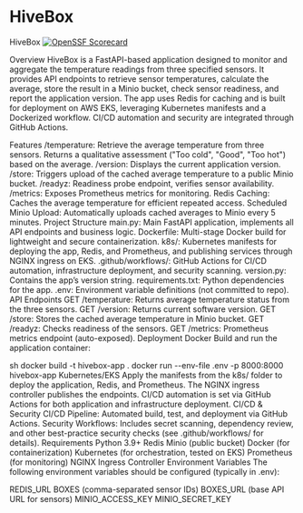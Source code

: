 # HiveBox
HiveBox
[![OpenSSF Scorecard](https://api.scorecard.dev/projects/github.com/sabryp3/HiveBox/badge)](https://scorecard.dev/viewer/?uri=github.com/sabryp3/HiveBox)



Overview
HiveBox is a FastAPI-based application designed to monitor and aggregate the temperature readings from three specified sensors. It provides API endpoints to retrieve sensor temperatures, calculate the average, store the result in a Minio bucket, check sensor readiness, and report the application version. The app uses Redis for caching and is built for deployment on AWS EKS, leveraging Kubernetes manifests and a Dockerized workflow. CI/CD automation and security are integrated through GitHub Actions.

Features
/temperature: Retrieve the average temperature from three sensors. Returns a qualitative assessment ("Too cold", "Good", "Too hot") based on the average.
/version: Displays the current application version.
/store: Triggers upload of the cached average temperature to a public Minio bucket.
/readyz: Readiness probe endpoint, verifies sensor availability.
/metrics: Exposes Prometheus metrics for monitoring.
Redis Caching: Caches the average temperature for efficient repeated access.
Scheduled Minio Upload: Automatically uploads cached averages to Minio every 5 minutes.
Project Structure
main.py: Main FastAPI application, implements all API endpoints and business logic.
Dockerfile: Multi-stage Docker build for lightweight and secure containerization.
k8s/: Kubernetes manifests for deploying the app, Redis, and Prometheus, and publishing services through NGINX ingress on EKS.
.github/workflows/: GitHub Actions for CI/CD automation, infrastructure deployment, and security scanning.
version.py: Contains the app’s version string.
requirements.txt: Python dependencies for the app.
.env: Environment variable definitions (not committed to repo).
API Endpoints
GET /temperature: Returns average temperature status from the three sensors.
GET /version: Returns current software version.
GET /store: Stores the cached average temperature in Minio bucket.
GET /readyz: Checks readiness of the sensors.
GET /metrics: Prometheus metrics endpoint (auto-exposed).
Deployment
Docker
Build and run the application container:

sh
docker build -t hivebox-app .
docker run --env-file .env -p 8000:8000 hivebox-app
Kubernetes/EKS
Apply the manifests from the k8s/ folder to deploy the application, Redis, and Prometheus.
The NGINX ingress controller publishes the endpoints.
CI/CD automation is set via GitHub Actions for both application and infrastructure deployment.
CI/CD & Security
CI/CD Pipeline: Automated build, test, and deployment via GitHub Actions.
Security Workflows: Includes secret scanning, dependency review, and other best-practice security checks (see .github/workflows/ for details).
Requirements
Python 3.9+
Redis
Minio (public bucket)
Docker (for containerization)
Kubernetes (for orchestration, tested on EKS)
Prometheus (for monitoring)
NGINX Ingress Controller
Environment Variables
The following environment variables should be configured (typically in .env):

REDIS_URL
BOXES (comma-separated sensor IDs)
BOXES_URL (base API URL for sensors)
MINIO_ACCESS_KEY
MINIO_SECRET_KEY
